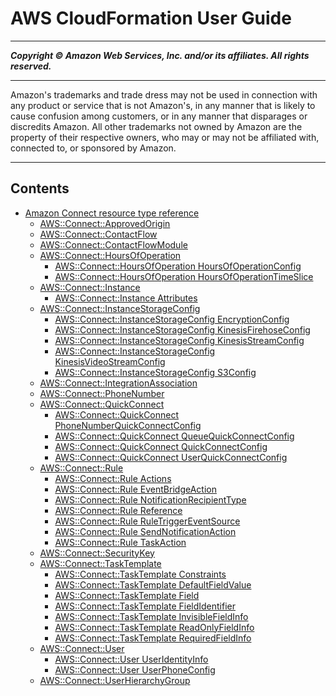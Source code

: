 # AWS CloudFormation User Guide

-----
*****Copyright &copy; Amazon Web Services, Inc. and/or its affiliates. All rights reserved.*****

-----
Amazon's trademarks and trade dress may not be used in
connection with any product or service that is not Amazon's,
in any manner that is likely to cause confusion among customers,
or in any manner that disparages or discredits Amazon. All other
trademarks not owned by Amazon are the property of their respective
owners, who may or may not be affiliated with, connected to, or
sponsored by Amazon.

-----
## Contents
+ [Amazon Connect resource type reference](AWS_Connect.md)
   + [AWS::Connect::ApprovedOrigin](aws-resource-connect-approvedorigin.md)
   + [AWS::Connect::ContactFlow](aws-resource-connect-contactflow.md)
   + [AWS::Connect::ContactFlowModule](aws-resource-connect-contactflowmodule.md)
   + [AWS::Connect::HoursOfOperation](aws-resource-connect-hoursofoperation.md)
      + [AWS::Connect::HoursOfOperation HoursOfOperationConfig](aws-properties-connect-hoursofoperation-hoursofoperationconfig.md)
      + [AWS::Connect::HoursOfOperation HoursOfOperationTimeSlice](aws-properties-connect-hoursofoperation-hoursofoperationtimeslice.md)
   + [AWS::Connect::Instance](aws-resource-connect-instance.md)
      + [AWS::Connect::Instance Attributes](aws-properties-connect-instance-attributes.md)
   + [AWS::Connect::InstanceStorageConfig](aws-resource-connect-instancestorageconfig.md)
      + [AWS::Connect::InstanceStorageConfig EncryptionConfig](aws-properties-connect-instancestorageconfig-encryptionconfig.md)
      + [AWS::Connect::InstanceStorageConfig KinesisFirehoseConfig](aws-properties-connect-instancestorageconfig-kinesisfirehoseconfig.md)
      + [AWS::Connect::InstanceStorageConfig KinesisStreamConfig](aws-properties-connect-instancestorageconfig-kinesisstreamconfig.md)
      + [AWS::Connect::InstanceStorageConfig KinesisVideoStreamConfig](aws-properties-connect-instancestorageconfig-kinesisvideostreamconfig.md)
      + [AWS::Connect::InstanceStorageConfig S3Config](aws-properties-connect-instancestorageconfig-s3config.md)
   + [AWS::Connect::IntegrationAssociation](aws-resource-connect-integrationassociation.md)
   + [AWS::Connect::PhoneNumber](aws-resource-connect-phonenumber.md)
   + [AWS::Connect::QuickConnect](aws-resource-connect-quickconnect.md)
      + [AWS::Connect::QuickConnect PhoneNumberQuickConnectConfig](aws-properties-connect-quickconnect-phonenumberquickconnectconfig.md)
      + [AWS::Connect::QuickConnect QueueQuickConnectConfig](aws-properties-connect-quickconnect-queuequickconnectconfig.md)
      + [AWS::Connect::QuickConnect QuickConnectConfig](aws-properties-connect-quickconnect-quickconnectconfig.md)
      + [AWS::Connect::QuickConnect UserQuickConnectConfig](aws-properties-connect-quickconnect-userquickconnectconfig.md)
   + [AWS::Connect::Rule](aws-resource-connect-rule.md)
      + [AWS::Connect::Rule Actions](aws-properties-connect-rule-actions.md)
      + [AWS::Connect::Rule EventBridgeAction](aws-properties-connect-rule-eventbridgeaction.md)
      + [AWS::Connect::Rule NotificationRecipientType](aws-properties-connect-rule-notificationrecipienttype.md)
      + [AWS::Connect::Rule Reference](aws-properties-connect-rule-reference.md)
      + [AWS::Connect::Rule RuleTriggerEventSource](aws-properties-connect-rule-ruletriggereventsource.md)
      + [AWS::Connect::Rule SendNotificationAction](aws-properties-connect-rule-sendnotificationaction.md)
      + [AWS::Connect::Rule TaskAction](aws-properties-connect-rule-taskaction.md)
   + [AWS::Connect::SecurityKey](aws-resource-connect-securitykey.md)
   + [AWS::Connect::TaskTemplate](aws-resource-connect-tasktemplate.md)
      + [AWS::Connect::TaskTemplate Constraints](aws-properties-connect-tasktemplate-constraints.md)
      + [AWS::Connect::TaskTemplate DefaultFieldValue](aws-properties-connect-tasktemplate-defaultfieldvalue.md)
      + [AWS::Connect::TaskTemplate Field](aws-properties-connect-tasktemplate-field.md)
      + [AWS::Connect::TaskTemplate FieldIdentifier](aws-properties-connect-tasktemplate-fieldidentifier.md)
      + [AWS::Connect::TaskTemplate InvisibleFieldInfo](aws-properties-connect-tasktemplate-invisiblefieldinfo.md)
      + [AWS::Connect::TaskTemplate ReadOnlyFieldInfo](aws-properties-connect-tasktemplate-readonlyfieldinfo.md)
      + [AWS::Connect::TaskTemplate RequiredFieldInfo](aws-properties-connect-tasktemplate-requiredfieldinfo.md)
   + [AWS::Connect::User](aws-resource-connect-user.md)
      + [AWS::Connect::User UserIdentityInfo](aws-properties-connect-user-useridentityinfo.md)
      + [AWS::Connect::User UserPhoneConfig](aws-properties-connect-user-userphoneconfig.md)
   + [AWS::Connect::UserHierarchyGroup](aws-resource-connect-userhierarchygroup.md)